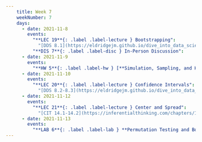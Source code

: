 ```yaml
---
    title: Week 7
    weekNumber: 7
    days:
      - date: 2021-11-8
        events:
          "**LEC 19**{: .label .label-lecture } Bootstrapping":
            "[DDS 8.1](https://eldridgejm.github.io/dive_into_data_science/08-estimation/1_bootstrap.html)"
          "**DIS 7**{: .label .label-disc } In-Person Discussion":
      - date: 2021-11-9
        events:
          "**HW 5**{: .label .label-hw } [**Simulation, Sampling, and Hypothesis Testing (due 11/9)**](http://datahub.ucsd.edu/user-redirect/git-sync?repo=https://github.com/dsc-courses/dsc10-2021-fa&subPath=homeworks/05-hypothesis/homework.ipynb)":
      - date: 2021-11-10
        events:
          "**LEC 20**{: .label .label-lecture } Confidence Intervals":
            "[DDS 8.2-8.3](https://eldridgejm.github.io/dive_into_data_science/08-estimation/2_confidence_intervals.html)"
      - date: 2021-11-12
        events:
          "**LEC 21**{: .label .label-lecture } Center and Spread":
            "[CIT 14.1-14.2](https://inferentialthinking.com/chapters/14/Why_the_Mean_Matters.html)"
      - date: 2021-11-13
        events:
          "**LAB 6**{: .label .label-lab } **Permutation Testing and Bootstrapping (due 11/13)**":
---
```

